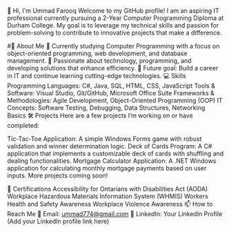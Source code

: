 👋 Hi, I'm Ummad Farooq
Welcome to my GitHub profile! I am an aspiring IT professional currently pursuing a 2-Year Computer Programming Diploma at Durham College. My goal is to leverage my technical skills and passion for problem-solving to contribute to innovative projects that make a difference.

#🚀 About Me
🔭 Currently studying Computer Programming with a focus on object-oriented programming, web development, and database management.
🌱 Passionate about technology, programming, and developing solutions that enhance efficiency.
🎯 Future goal: Build a career in IT and continue learning cutting-edge technologies.
💻 Skills
Programming Languages: C#, Java, SQL, HTML, CSS, JavaScript
Tools & Software: Visual Studio, Git/GitHub, Microsoft Office Suite
Frameworks & Methodologies: Agile Development, Object-Oriented Programming (OOP)
IT Concepts: Software Testing, Debugging, Data Structures, Networking Basics
🛠️ Projects
Here are a few projects I’m working on or have completed:

Tic-Tac-Toe Application: A simple Windows Forms game with robust validation and winner determination logic.
Deck of Cards Program: A C# application that implements a customizable deck of cards with shuffling and dealing functionalities.
Mortgage Calculator Application: A .NET Windows application for calculating monthly mortgage payments based on user inputs.
More projects coming soon!

📜 Certifications
Accessibility for Ontarians with Disabilities Act (AODA)
Workplace Hazardous Materials Information System (WHMIS)
Workers Health and Safety Awareness
Workplace Violence Awareness
📫 How to Reach Me
📧 Email: ummad774@gmail.com
💼 LinkedIn: Your LinkedIn Profile (Add your LinkedIn profile link here)
